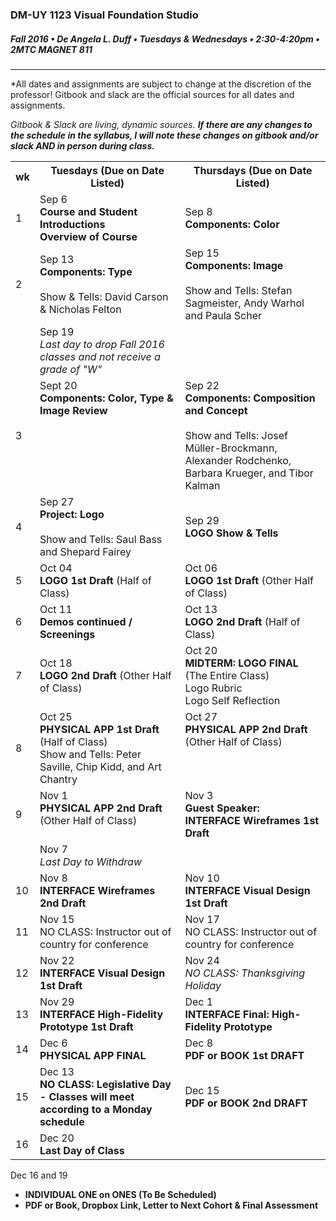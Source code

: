 ### DM-UY 1123 Visual Foundation Studio
##### Fall 2016 • De Angela L. Duff • Tuesdays & Wednesdays • 2:30-4:20pm • 2MTC MAGNET 811 

---

*All dates and assignments are subject to change at the discretion of the professor! Gitbook and slack are the official sources for all dates and assignments.

*Gitbook & Slack are living, dynamic sources. **If there are any changes to the schedule in the syllabus, I will note these changes on gitbook and/or slack AND in person during class.***
<table>
    <tr>
        <th width="4%">wk</th>
        <th width="48%">Tuesdays (Due on Date Listed)</th>
        <th width="48%">Thursdays (Due on Date Listed)</th>
    </tr>
    <tr>
        <td>1</td>
        <td><a href="week_1_detail_sep_6.md"></a>Sep 6<br><strong>Course and Student Introductions<br>Overview of Course</strong></td>
        <td><a href="week_1_detail_sep_8.md"></a>Sep 8<br><strong>Components: Color</strong></td>
    </tr>
    <tr>
        <td>2</td>    
        <td><a href="week_2_detail_sep_8.md"></a>Sep 13<br><strong>Components: Type</strong><br><br>Show & Tells: David Carson & Nicholas Felton</td>
        <td valign="top"><a href="week_3_detail_sep_15.md"></a>Sep 15<br><strong>Components: Image</strong><br><br>Show and Tells: Stefan Sagmeister, Andy Warhol and Paula Scher</td>
    </tr>
    <tr>
        <td><td>Sep 19<br><i>Last day to drop Fall 2016 classes and not receive a grade of "W"</i></td><td></td>
    </tr
    <tr>
        <td>3</td> 
        <td valign="top"><a href="week_3_detail_sep_15.md"></a>Sept 20<br><strong>Components: Color, Type &amp; Image Review</strong></td>
        <td valign="top"><a href="week_4_detail_sep_22.md"></a>Sep 22<br><strong>Components: Composition and Concept</strong><br><br>Show and Tells: Josef Müller-Brockmann, Alexander Rodchenko, Barbara Krueger, and Tibor Kalman</td>
    </tr>
    <tr>
        <td>4</td>
        <td valign="top"><a href="week_4_detail_sep_22.md"></a>Sep 27<br><strong>Project: Logo</strong><br><br>Show and Tells: Saul Bass and Shepard Fairey</td>
        <td><a href="week_5_detail_sep_29.md"></a>Sep 29<br><strong>LOGO Show & Tells</strong></td>
    </tr>
    <tr>
        <td>5</td>
        <td><a href="week_5_detail_sep_29.md"></a>Oct 04<br><strong>LOGO 1st Draft</strong> (Half of Class)</td>
        <td><a href="week_6_detail_oct_6.md"></a>Oct 06<br><strong>LOGO 1st Draft</strong> (Other Half of Class)</td>
    </tr>
    <tr>
        <td>6</td>    
        <td><a href="week_6_detail_oct_6.md"></a>Oct 11<br><strong>Demos continued / Screenings</strong></td>
        <td><a href="week_7_detail_oct_13.md"></a>Oct 13<br><strong>LOGO 2nd Draft</strong> (Half of Class)</td>
    </tr>
    <tr>
        <td>7</td>     
        <td><a href="week_7_detail_oct_13.md"></a>Oct 18<br><strong>LOGO 2nd Draft</strong> (Other Half of Class)</td>
        <td><a href="week_8_detail_oct_20.md"></a>Oct 20<br><strong>MIDTERM: LOGO FINAL</strong> (The Entire Class)<br>Logo Rubric<br>Logo Self Reflection</td>
    </tr>
    <tr>
        <td>8</td>     
        <td><a href="week_8_detail_oct_20.md"></a>Oct 25<br><strong>PHYSICAL APP 1st Draft</strong> (Half of Class)<br>Show and Tells: Peter Saville, Chip Kidd, and Art Chantry</td>
        <td valign="top">Oct 27<br><strong>PHYSICAL APP 2nd Draft</strong> (Other Half of Class)</td>
    </tr>
    <tr>
        <td>9</td>      
        <td valign="top">Nov 1<br><strong>PHYSICAL APP 2nd Draft</strong> (Other Half of Class)</a></td>
        <td>Nov 3<br><strong>Guest Speaker: <br>INTERFACE Wireframes 1st Draft</strong></td>
    </tr>
     <tr>
        <td></td><td>Nov 7<br><i>Last Day to Withdraw</i></td><td></td>
    </tr>
    <tr>
        <td>10</td>     
        <td>Nov 8<br><strong>INTERFACE Wireframes 2nd Draft</strong></td>
        <td>Nov 10<br><strong>INTERFACE Visual Design 1st Draft</strong></td>
    </tr>
    <tr>
        <td>11</td>   
        <td>Nov 15<br>NO CLASS: Instructor out of country for conference</td>
        <td>Nov 17<br>NO CLASS: Instructor out of country for conference</td>
    </tr>
    <tr>
        <td>12</td>   
        <td>Nov 22<br><strong>INTERFACE Visual Design 1st Draft</strong></td>
        <td>Nov 24<br><i>NO CLASS: Thanksgiving Holiday</i></td>
    </tr>
    <tr>
        <td>13</td>  
        <td>Nov 29<br><strong>INTERFACE High-Fidelity Prototype 1st Draft</strong></td>
        <td>Dec 1<br><strong>INTERFACE Final: High-Fidelity Prototype</strong></td>
    </tr>
    <tr>
        <td>14</td>    
        <td>Dec 6<br><strong>PHYSICAL APP FINAL</strong></td>
        <td>Dec 8<br><strong>PDF or BOOK 1st DRAFT</strong></td>
    </tr>
    <tr>
        <td>15</td>     
        <td>Dec 13<br><strong>NO CLASS: Legislative Day - Classes will meet according to a Monday schedule</strong></td>  
        <td>Dec 15<br><strong>PDF or BOOK 2nd DRAFT</strong></td>
    </tr>
    <tr>
        <td>16</td>
        <td>Dec 20<br><strong>Last Day of Class</strong></td>
        <td></td>
    </tr>
</table>

Dec 16 and 19<br>
* **INDIVIDUAL ONE on ONES (To Be Scheduled)**
* **PDF or Book, Dropbox Link, Letter to Next Cohort & Final Assessment**
